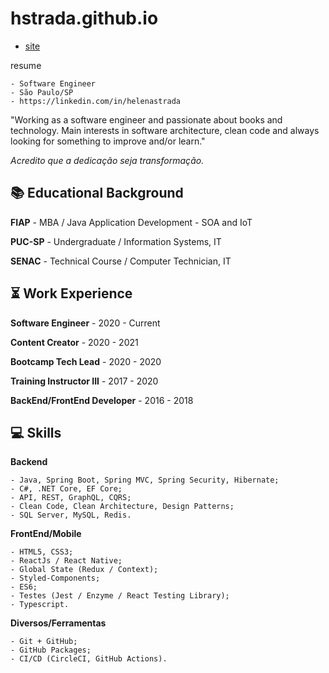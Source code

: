# hstrada.github.io

- [site](https://hstrada.vercel.app/)

resume

    - Software Engineer
    - São Paulo/SP
    - https://linkedin.com/in/helenastrada

"Working as a software engineer and passionate about books and technology. Main interests in software architecture, clean code and always looking for something to improve and/or learn."

*Acredito que a dedicação seja transformação.*

## 📚 Educational Background

**FIAP** - MBA / Java Application Development - SOA and IoT

**PUC-SP** - Undergraduate / Information Systems, IT

**SENAC** - Technical Course / Computer Technician, IT

## ⏳ Work Experience

**Software Engineer** - 2020 - Current

**Content Creator** - 2020 - 2021

**Bootcamp Tech Lead** - 2020 - 2020

**Training Instructor III** - 2017 - 2020

**BackEnd/FrontEnd Developer** - 2016 - 2018

## 💻 Skills

**Backend**

    - Java, Spring Boot, Spring MVC, Spring Security, Hibernate;
    - C#, .NET Core, EF Core;
    - API, REST, GraphQL, CQRS;
    - Clean Code, Clean Architecture, Design Patterns;
    - SQL Server, MySQL, Redis.

**FrontEnd/Mobile**

    - HTML5, CSS3;
    - ReactJs / React Native;
    - Global State (Redux / Context);
    - Styled-Components;
    - ES6;
    - Testes (Jest / Enzyme / React Testing Library);
    - Typescript.

**Diversos/Ferramentas**

    - Git + GitHub;
    - GitHub Packages;
    - CI/CD (CircleCI, GitHub Actions).
